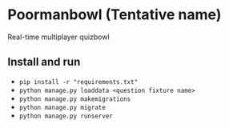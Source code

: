 # Poormanbowl (Tentative name)

Real-time multiplayer quizbowl

## Install and run
  - `pip install -r "requirements.txt"`
  - `python manage.py loaddata <question fixture name>`
  - `python manage.py makemigrations`
  - `python manage.py migrate`
  - `python manage.py runserver`